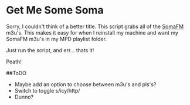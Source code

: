 # Get Me Some Soma 

Sorry, I couldn't think of a better title. This script grabs all of the [SomaFM](http://www.somafm.com) m3u's. This makes it easy for when I reinstall my machine and want my SomaFM m3u's in my MPD playlist folder.

Just run the script, and err... thats it!

Peath!

##ToDO

* Maybe add an option to choose between m3u's and pls's?
* Switch to toggle s/icy/http/
* Dunno?
